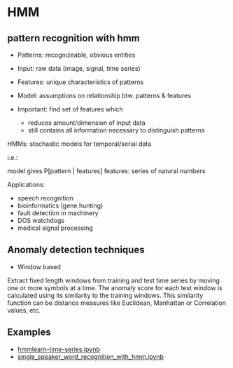 

# HMM

## pattern recognition with hmm

- Patterns: recognizeable, obvious entities
- Input: raw data (image, signal, time series)
- Features: unique characteristics of patterns
- Model: assumptions on relationship btw. patterns & features

- Important: find set of features which
  - reduces amount/dimension of input data
  - still contains all information necessary to distinguish patterns

HMMs: stochastic models for temporal/serial data

i.e.: 

model gives P[pattern | features]
features: series of natural numbers

Applications:
  - speech recognition
  - bioinformatics (gene hunting)
  - fault detection in machinery
  - DOS watchdogs
  - medical signal processing

## Anomaly detection techniques

- Window based

Extract fixed length windows from training and test time series by moving one or more symbols at a time. The anomaly score for each test window is calculated using its similarity to the training windows. This similarity function can be distance measures like Euclidean, Manhattan or Correlation values, etc.

## Examples

- [hmmlearn-time-series.ipynb](hmmlearn-time-series.ipynb) 
- [single_speaker_word_recognition_with_hmm.ipynb](single_speaker_word_recognition_with_hmm.ipynb)
